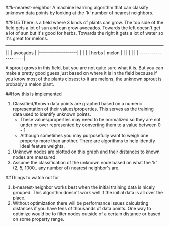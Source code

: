 ##k-nearest-neighbor
A machine learning algorithm that can classify unknown data points by looking at the 'k' number of nearest neighbors.


##ELI5
There is a field where 3 kinds of plants can grow.
The top side of the field gets a lot of sun and can grow avocados.
Towards the left doesn't get a lot of sun but it's good for herbs.
Towards the right it gets a lot of water so it's great for melons.
_____________________
|                   |
|      avocados     |
|-------------------|
|         |         |
|  herbs  |  melon  |
|         |         |
|         |         |
--------------------|

A sprout grows in this field, but you are not quite sure what it is.
But you can make a pretty good guess just based on where it is in the field because if you know most of the plants closest to it are melons, the unknown sprout is probably a melon plant.


##How this is implemented
1. Classified/Known data points are graphed based on a numeric representation of their values/properties. This serves as the training data used to identify unknown points.
    - These values/properties may need to be normalized so they are not under or over represented by converting them to a value between 0 - 1
    - Although sometimes you may purposefully want to weigh one property more than another. There are algorithms to help identify ideal feature weights.
2. Unknown nodes are plotted on this graph and their distances to known nodes are measured.
3. Assume the classification of the unknown node based on what the 'k' (2, 5, 1000.. any number of) nearest neighbor's are.


##Things to watch out for
1. k-nearest-neighbor works best when the initial training data is nicely grouped. This algorithm doesn't work well if the initial data is all over the place.
2. Without optimization there will be performance issues calculating distances if you have tens of thousands of data points. One way to optimize would be to filter nodes outside of a certain distance or based on some property range.
